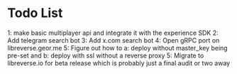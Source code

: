 # Todo List

1: make basic multiplayer api and integrate it with the experience SDK
2: Add telegram search bot
3: Add x.com search bot
4: Open gRPC port on libreverse.geor.me
5: Figure out how to a: deploy without master_key being pre-set and b: deploy with ssl without a reverse proxy
5: Migrate to libreverse.io for beta release which is probably just a final audit or two away

